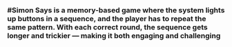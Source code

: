 <h3>#Simon Says is a memory-based game where the system lights up buttons in a sequence, and the player has to repeat the same pattern. With each correct round, the sequence gets longer and trickier — making it both engaging and challenging</h3>
